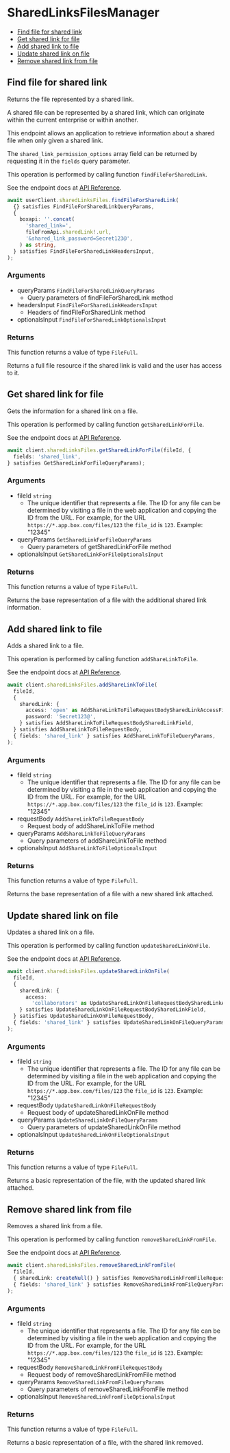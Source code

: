 # SharedLinksFilesManager

- [Find file for shared link](#find-file-for-shared-link)
- [Get shared link for file](#get-shared-link-for-file)
- [Add shared link to file](#add-shared-link-to-file)
- [Update shared link on file](#update-shared-link-on-file)
- [Remove shared link from file](#remove-shared-link-from-file)

## Find file for shared link

Returns the file represented by a shared link.

A shared file can be represented by a shared link,
which can originate within the current enterprise or within another.

This endpoint allows an application to retrieve information about a
shared file when only given a shared link.

The `shared_link_permission_options` array field can be returned
by requesting it in the `fields` query parameter.

This operation is performed by calling function `findFileForSharedLink`.

See the endpoint docs at
[API Reference](https://developer.box.com/reference/get-shared-items/).

<!-- sample get_shared_items -->

```ts
await userClient.sharedLinksFiles.findFileForSharedLink(
  {} satisfies FindFileForSharedLinkQueryParams,
  {
    boxapi: ''.concat(
      'shared_link=',
      fileFromApi.sharedLink!.url,
      '&shared_link_password=Secret123@',
    ) as string,
  } satisfies FindFileForSharedLinkHeadersInput,
);
```

### Arguments

- queryParams `FindFileForSharedLinkQueryParams`
  - Query parameters of findFileForSharedLink method
- headersInput `FindFileForSharedLinkHeadersInput`
  - Headers of findFileForSharedLink method
- optionalsInput `FindFileForSharedLinkOptionalsInput`

### Returns

This function returns a value of type `FileFull`.

Returns a full file resource if the shared link is valid and
the user has access to it.

## Get shared link for file

Gets the information for a shared link on a file.

This operation is performed by calling function `getSharedLinkForFile`.

See the endpoint docs at
[API Reference](https://developer.box.com/reference/get-files-id--get-shared-link/).

<!-- sample get_files_id#get_shared_link -->

```ts
await client.sharedLinksFiles.getSharedLinkForFile(fileId, {
  fields: 'shared_link',
} satisfies GetSharedLinkForFileQueryParams);
```

### Arguments

- fileId `string`
  - The unique identifier that represents a file. The ID for any file can be determined by visiting a file in the web application and copying the ID from the URL. For example, for the URL `https://*.app.box.com/files/123` the `file_id` is `123`. Example: "12345"
- queryParams `GetSharedLinkForFileQueryParams`
  - Query parameters of getSharedLinkForFile method
- optionalsInput `GetSharedLinkForFileOptionalsInput`

### Returns

This function returns a value of type `FileFull`.

Returns the base representation of a file with the
additional shared link information.

## Add shared link to file

Adds a shared link to a file.

This operation is performed by calling function `addShareLinkToFile`.

See the endpoint docs at
[API Reference](https://developer.box.com/reference/put-files-id--add-shared-link/).

<!-- sample put_files_id#add_shared_link -->

```ts
await client.sharedLinksFiles.addShareLinkToFile(
  fileId,
  {
    sharedLink: {
      access: 'open' as AddShareLinkToFileRequestBodySharedLinkAccessField,
      password: 'Secret123@',
    } satisfies AddShareLinkToFileRequestBodySharedLinkField,
  } satisfies AddShareLinkToFileRequestBody,
  { fields: 'shared_link' } satisfies AddShareLinkToFileQueryParams,
);
```

### Arguments

- fileId `string`
  - The unique identifier that represents a file. The ID for any file can be determined by visiting a file in the web application and copying the ID from the URL. For example, for the URL `https://*.app.box.com/files/123` the `file_id` is `123`. Example: "12345"
- requestBody `AddShareLinkToFileRequestBody`
  - Request body of addShareLinkToFile method
- queryParams `AddShareLinkToFileQueryParams`
  - Query parameters of addShareLinkToFile method
- optionalsInput `AddShareLinkToFileOptionalsInput`

### Returns

This function returns a value of type `FileFull`.

Returns the base representation of a file with a new shared
link attached.

## Update shared link on file

Updates a shared link on a file.

This operation is performed by calling function `updateSharedLinkOnFile`.

See the endpoint docs at
[API Reference](https://developer.box.com/reference/put-files-id--update-shared-link/).

<!-- sample put_files_id#update_shared_link -->

```ts
await client.sharedLinksFiles.updateSharedLinkOnFile(
  fileId,
  {
    sharedLink: {
      access:
        'collaborators' as UpdateSharedLinkOnFileRequestBodySharedLinkAccessField,
    } satisfies UpdateSharedLinkOnFileRequestBodySharedLinkField,
  } satisfies UpdateSharedLinkOnFileRequestBody,
  { fields: 'shared_link' } satisfies UpdateSharedLinkOnFileQueryParams,
);
```

### Arguments

- fileId `string`
  - The unique identifier that represents a file. The ID for any file can be determined by visiting a file in the web application and copying the ID from the URL. For example, for the URL `https://*.app.box.com/files/123` the `file_id` is `123`. Example: "12345"
- requestBody `UpdateSharedLinkOnFileRequestBody`
  - Request body of updateSharedLinkOnFile method
- queryParams `UpdateSharedLinkOnFileQueryParams`
  - Query parameters of updateSharedLinkOnFile method
- optionalsInput `UpdateSharedLinkOnFileOptionalsInput`

### Returns

This function returns a value of type `FileFull`.

Returns a basic representation of the file, with the updated shared
link attached.

## Remove shared link from file

Removes a shared link from a file.

This operation is performed by calling function `removeSharedLinkFromFile`.

See the endpoint docs at
[API Reference](https://developer.box.com/reference/put-files-id--remove-shared-link/).

<!-- sample put_files_id#remove_shared_link -->

```ts
await client.sharedLinksFiles.removeSharedLinkFromFile(
  fileId,
  { sharedLink: createNull() } satisfies RemoveSharedLinkFromFileRequestBody,
  { fields: 'shared_link' } satisfies RemoveSharedLinkFromFileQueryParams,
);
```

### Arguments

- fileId `string`
  - The unique identifier that represents a file. The ID for any file can be determined by visiting a file in the web application and copying the ID from the URL. For example, for the URL `https://*.app.box.com/files/123` the `file_id` is `123`. Example: "12345"
- requestBody `RemoveSharedLinkFromFileRequestBody`
  - Request body of removeSharedLinkFromFile method
- queryParams `RemoveSharedLinkFromFileQueryParams`
  - Query parameters of removeSharedLinkFromFile method
- optionalsInput `RemoveSharedLinkFromFileOptionalsInput`

### Returns

This function returns a value of type `FileFull`.

Returns a basic representation of a file, with the shared link removed.
